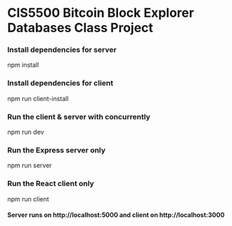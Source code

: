 # CIS5500 Bitcoin Block Explorer Databases Class Project

### Install dependencies for server
npm install

### Install dependencies for client
npm run client-install

### Run the client & server with concurrently
npm run dev

### Run the Express server only
npm run server

### Run the React client only
npm run client

#### Server runs on http://localhost:5000 and client on http://localhost:3000